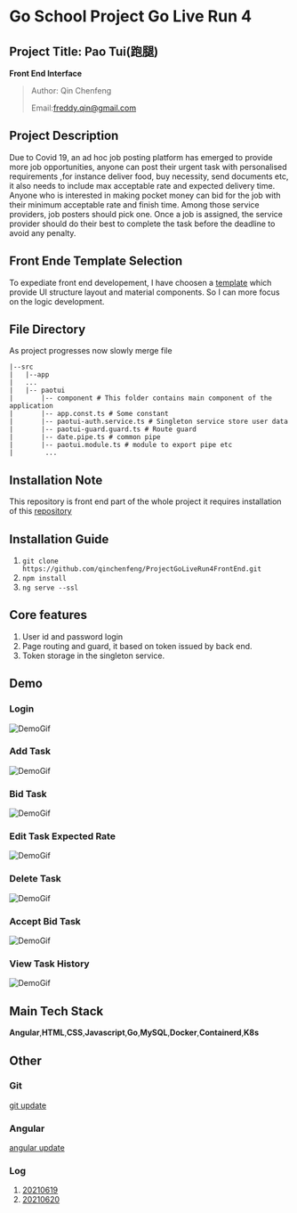 # Go School Project Go Live Run 4
## Project Title: Pao Tui(跑腿)
**Front End Interface**
>Author: Qin Chenfeng
>
> Email:freddy.qin@gmail.com

## Project Description
Due to Covid 19, an ad hoc job posting platform has emerged to provide more job opportunities, anyone can post their urgent task with personalised requirements ,for instance deliver food, buy necessity, send documents etc, it also needs to include max acceptable rate and expected delivery time. Anyone who is interested in making pocket money can bid for the job with their minimum acceptable rate and finish time. Among those service providers, job posters should pick one. Once a job is assigned, the service provider should do their best to complete the task before the deadline to avoid any penalty.

## Front Ende Template Selection
To expediate front end developement, I have choosen a [template](https://themeforest.net/item/fuse-angularjs-material-design-admin-template/12931855?gclid=CjwKCAjwq7aGBhADEiwA6uGZpx14Dv86Apxo_47dPNLqdKC3U5N7gDGr9eBmZ-sn1-lpdgRpDAkTvhoCTmUQAvD_BwE) which provide UI structure layout and material components. So I can more focus on the logic development.

## File Directory
As project progresses now slowly merge file
```
|--src
|   |--app
|   ...
|   |-- paotui
|       |-- component # This folder contains main component of the application
|       |-- app.const.ts # Some constant
|       |-- paotui-auth.service.ts # Singleton service store user data
|       |-- paotui-guard.guard.ts # Route guard
|       |-- date.pipe.ts # common pipe
|       |-- paotui.module.ts # module to export pipe etc
|        ...
```

## Installation Note
This repository is front end part of the whole project it requires installation of this [repository](https://github.com/qinchenfeng/ProjectGoLiveRun4BackEnd)
## Installation Guide
1. `git clone https://github.com/qinchenfeng/ProjectGoLiveRun4FrontEnd.git`
2. `npm install`
3. `ng serve --ssl`
## Core features
1. User id and password login
2. Page routing and guard, it based on token issued by back end.
3. Token storage in the singleton service.
## Demo
### Login
![DemoGif](https://github.com/qinchenfeng/ProjectGoLiveRun4FrontEnd/blob/dev/src/doc/gif/log_in.gif)
### Add Task
![DemoGif](https://github.com/qinchenfeng/ProjectGoLiveRun4FrontEnd/blob/dev/src/doc/gif/add_task.gif)
### Bid Task
![DemoGif](https://github.com/qinchenfeng/ProjectGoLiveRun4FrontEnd/blob/dev/src/doc/gif/bid_task.gif)
### Edit Task Expected Rate
![DemoGif](https://github.com/qinchenfeng/ProjectGoLiveRun4FrontEnd/blob/dev/src/doc/gif/edit_task_expected_rate.gif)
### Delete Task
![DemoGif](https://github.com/qinchenfeng/ProjectGoLiveRun4FrontEnd/blob/dev/src/doc/gif/delete_task.gif)
### Accept Bid Task
![DemoGif](https://github.com/qinchenfeng/ProjectGoLiveRun4FrontEnd/blob/dev/src/doc/gif/accept_bid_task.gif)
### View Task History
![DemoGif](https://github.com/qinchenfeng/ProjectGoLiveRun4FrontEnd/blob/dev/src/doc/gif/view_task_history.gif)
## Main Tech Stack
**Angular**,**HTML**,**CSS**,**Javascript**,**Go**,**MySQL**,**Docker**,**Containerd**,**K8s**

## Other
### Git
[git update](https://github.com/qinchenfeng/ProjectGoLiveRun4FrontEnd/blob/dev/src/doc/git/git.md)
### Angular
[angular update](https://github.com/qinchenfeng/ProjectGoLiveRun4FrontEnd/blob/dev/src/doc/angular/angular.md)
### Log
1. [20210619](https://github.com/qinchenfeng/ProjectGoLiveRun4FrontEnd/blob/dev/src/doc/log/log_20210619.md)
2. [20210620](https://github.com/qinchenfeng/ProjectGoLiveRun4FrontEnd/blob/dev/src/doc/log/log_20210620.md)



